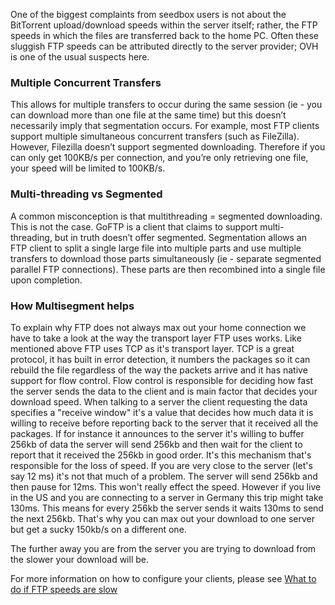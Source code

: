 One of the biggest complaints from seedbox users is not about the BitTorrent upload/download speeds within the server itself; rather, the FTP speeds in which the files are transferred back to the home PC. Often these sluggish FTP speeds can be attributed directly to the server provider; OVH is one of the usual suspects here. 

### Multiple Concurrent Transfers

This allows for multiple transfers to occur during the same session (ie - you can download more than one file at the same time) but this doesn’t necessarily imply that segmentation occurs. For example, most FTP clients support multiple simultaneous concurrent transfers (such as FileZilla). However, Filezilla doesn’t support segmented downloading. Therefore if you can only get 100KB/s per connection, and you’re only retrieving one file, your speed will be limited to 100KB/s.

### Multi-threading vs Segmented

A common misconception is that multithreading = segmented downloading. This is not the case. GoFTP is a client that claims to support multi-threading, but in truth doesn’t offer segmented. Segmentation allows an FTP client to split a single large file into multiple parts and use multiple transfers to download those parts simultaneously (ie - separate segmented parallel FTP connections). These parts are then recombined into a single file upon completion. 

### How Multisegment helps

To explain why FTP does not always max out your home connection we have to take a look at the way the transport layer FTP uses works. Like mentioned above FTP uses TCP as it's transport layer. TCP is a great protocol, it has built in error detection, it numbers the packages so it can rebuild the file regardless of the way the packets arrive and it has native support for flow control. Flow control is responsible for deciding how fast the server sends the data to the client and is main factor that decides your download speed. When talking to a server the client requesting the data specifies a "receive window" it's a value that decides how much data it is willing to receive before reporting back to the server that it received all the packages. If for instance it announces to the server it's willing to buffer 256kb of data the server will send 256kb and then wait for the client to report that it received the 256kb in good order. It's this mechanism that's responsible for the loss of speed. If you are very close to the server (let's say 12 ms) it's not that much of a problem. The server will send 256kb and then pause for 12ms. This won't really effect the speed. However if you live in the US and you are connecting to a server in Germany this trip might take 130ms. This means for every 256kb the server sends it waits 130ms to send the next 256kb. That's why you can max out your download to one server but get a sucky 150kb/s on a different one.

The further away you are from the server you are trying to download from the slower your download will be. 

For more information on how to configure your clients, please see [What to do if FTP speeds are slow](https://www.feralhosting.com/faq/view?question=28)



